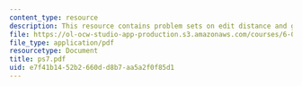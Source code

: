 ```yaml
---
content_type: resource
description: This resource contains problem sets on edit distance and greedsox.
file: https://ol-ocw-studio-app-production.s3.amazonaws.com/courses/6-046j-introduction-to-algorithms-sma-5503-fall-2005/e7f41b1452b2660dd8b7aa5a2f0f85d1_ps7.pdf
file_type: application/pdf
resourcetype: Document
title: ps7.pdf
uid: e7f41b14-52b2-660d-d8b7-aa5a2f0f85d1
---
```

